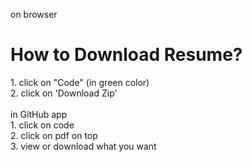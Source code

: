 on browser
<h1>How to Download Resume?</h1>
1. click on "Code" (in green color) <br>
2. click on 'Download Zip'
<br><br>
in GitHub app <br>
1. click on code <br>
2. click on pdf on top<br>
3. view or download what you want<br>